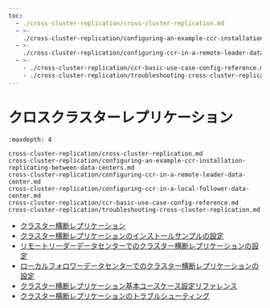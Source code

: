 ```yaml
---
toc:
  - ./cross-cluster-replication/cross-cluster-replication.md
  - >-
    ./cross-cluster-replication/configuring-an-example-ccr-installation-replicating-between-data-centers.md
  - >-
    ./cross-cluster-replication/configuring-ccr-in-a-remote-leader-data-center.md
  - >-
    - ./cross-cluster-replication/ccr-basic-use-case-config-reference.md
    - ./cross-cluster-replication/troubleshooting-cross-cluster-replication.md
---
```

# クロスクラスターレプリケーション

```{toctree}
:maxdepth: 4

cross-cluster-replication/cross-cluster-replication.md
cross-cluster-replication/configuring-an-example-ccr-installation-replicating-between-data-centers.md
cross-cluster-replication/configuring-ccr-in-a-remote-leader-data-center.md
cross-cluster-replication/configuring-ccr-in-a-local-follower-data-center.md
cross-cluster-replication/ccr-basic-use-case-config-reference.md
cross-cluster-replication/troubleshooting-cross-cluster-replication.md
```

- [クラスター横断レプリケーション](cross-cluster-replication/cross-cluster-replication.md)
- [クラスター横断レプリケーションのインストールサンプルの設定](cross-cluster-replication/configuring-an-example-ccr-installation-replicating-between-data-centers.md)
- [リモートリーダーデータセンターでのクラスター横断レプリケーションの設定](cross-cluster-replication/configuring-ccr-in-a-remote-leader-data-center.md)
- [ローカルフォロワーデータセンターでのクラスター横断レプリケーションの設定](cross-cluster-replication/configuring-ccr-in-a-local-follower-data-center.md)
- [クラスター横断レプリケーション基本ユースケース設定リファレンス](cross-cluster-replication/ccr-basic-use-case-config-reference.md)
- [クラスター横断レプリケーションのトラブルシューティング](cross-cluster-replication/troubleshooting-cross-cluster-replication.md)
